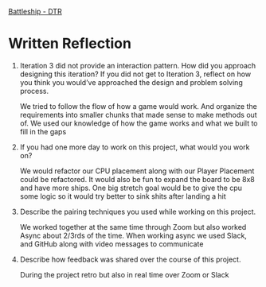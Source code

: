 [Battleship - DTR](https://docs.google.com/document/d/1DuA7MBuRn8_tjPcKly0uWKHU3UBByTxZwGZjaKmW_Fs/edit?usp=sharing)

# Written Reflection

1. Iteration 3 did not provide an interaction pattern. How did you approach designing this iteration? If you did not get to Iteration 3, reflect on how you think you would’ve approached the design and problem solving process.

   We tried to follow the flow of how a game would work. And organize the requirements into smaller chunks that made sense to make methods out of. We used our knowledge of how the game works and what we built to fill in the gaps

2. If you had one more day to work on this project, what would you work on?

   We would refactor our CPU placement along with our Player Placement could be refactored. It would also be fun to expand the board to be 8x8 and have more ships. One big stretch goal would be to give the cpu some logic so it would try better to sink shits after landing a hit
 
3. Describe the pairing techniques you used while working on this project.

    We worked together at the same time through Zoom but also worked Async about 2/3rds of the time. When working async we used Slack, and GitHub along with video messages to communicate

4. Describe how feedback was shared over the course of this project.
   
   During the project retro but also in real time over Zoom or Slack
